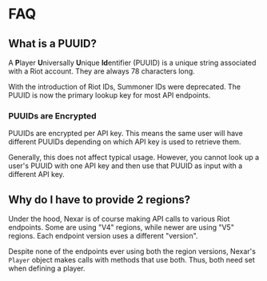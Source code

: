 # FAQ

## What is a PUUID?

A **P**layer **U**niversally **U**nique **Id**entifier (PUUID) is a unique string associated with a Riot account. They are always 78 characters long.

With the introduction of Riot IDs, Summoner IDs were deprecated. The PUUID is now the primary lookup key for most API endpoints.

### PUUIDs are Encrypted

PUUIDs are encrypted per API key. This means the same user will have different PUUIDs depending on which API key is used to retrieve them.

Generally, this does not affect typical usage. However, you cannot look up a user's PUUID with one API key and then use that PUUID as input with a different API key.

## Why do I have to provide 2 regions?

Under the hood, Nexar is of course making API calls to various Riot endpoints. Some are using "V4" regions, while newer are using "V5" regions. Each endpoint version uses a different "version".

Despite none of the endpoints ever using both the region versions, Nexar's `Player` object makes calls with methods that use both. Thus, both need set when defining a player.
